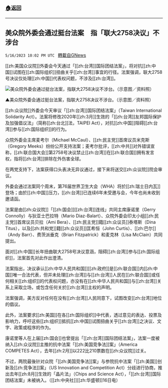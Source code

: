###  [:house:返回](README.md)
---


## 美众院外委会通过挺台法案　指「联大2758决议」不涉台
`5/16/2023 10:02 PM UTC ` [轉載自GNews](https://gnews.org/articles/1306013)


[[zh:美国众议院]]外委会今天通过「[[zh:台湾]]国际团结法案」，将对抗[[zh:中国]]试图在[[zh:国际组织]]扭曲关乎[[zh:台湾]]事宜的行径。法案强调，联大2758号决议仅处理[[zh:中国]]代表权问题，不涉及[[zh:台湾]]。

![美众院外委会通过挺台法案，指联大2758决议不涉台。（示意图／资料照）](https://attach.setn.com/newsimages/2019/11/04/2222789-PH.jpg "美众院外委会通过挺台法案，指联大2758决议不涉台。（示意图／资料照）")

▲美众院外委会通过挺台法案，指联大2758决议不涉台。（示意图／资料照）

[[zh:众议院]]外委会今天审议「[[zh:台湾]]国际团结法案」（Taiwan International Solidarity Act）。法案将修改2020年[[zh:3月]]生效的「[[zh:台湾]]友邦国际保护及加强倡议法」（简称[[zh:台北]]法，TAIPEI Act），对抗[[zh:中国]]阻碍[[zh:台湾]]参与[[zh:国际组织]]的行为。

众院外委会主席麦考尔（Michael McCaul）、[[zh:民主党]]首席议员米克斯（Gregory Meeks）纷纷公开支持法案；麦考尔批评，[[zh:中共]]对外错误宣称，[[zh:联合国大会]]第2758号决议禁止[[zh:台湾]]在[[zh:联合国]]拥有发言权，指将[[zh:台湾]]排除在外伤害全球。

在两党支持下，法案获得口头表决无异议通过，接下来将送交[[zh:众议院]]院会审议。

外委会通过法案同个周末，第76届世界卫生大会（WHA）将於[[zh:瑞士日内瓦]]登场；由於[[zh:中国]]压力，[[zh:台湾]]已连续6年未受邀与会，今年也尚未收到邀请函。

法案是由[[zh:众议院]]「[[zh:国会]][[zh:台湾]]连线」共同主席康诺里（Gerry Connolly）与狄亚士巴拉特（Mario Diaz-Balart）、众院外委会印太小组[[zh:民主党]]首席议员贝拉（Ami Bera）、[[zh:民主党]]籍[[zh:众议员]]泰塔斯（Dina Titus），以及[[zh:共和党]]籍[[zh:众议员]]匡希恒（John Curtis）、[[zh:巴尔]]（Andy Barr）、费茨派垂克（Brian Fitzpatrick）和麦克林（Lisa McClain）共同提出。

面对[[zh:中国]]长年扭曲联大2758号决议意涵，阻碍[[zh:台湾]]参与[[zh:国际组织]]，法案首先对此作出澄清。

法案指出，决议承认[[zh:中华人民共和国]][[zh:政府]]是[[zh:联合国]]内[[zh:中国]]唯一合法代表，但并未处理[[zh:台湾]]与[[zh:台湾]]人民在[[zh:联合国]]或任何相关[[zh:组织]]的代表权问题，亦没有在[[zh:中华人民共和国]]与[[zh:台湾]]关系上采取立场，或包含任何关於[[zh:台湾]]主权的声明。

法案强调，美方反对任何在没有[[zh:台湾]]人民同意下，试图改变[[zh:台湾]]地位的倡议。

此外，法案要求[[zh:美国]]在各[[zh:国际组织]]中代表，透过意见的表达、投票及影响力，呼吁这些[[zh:组织]]抵抗[[zh:中国]]试图扭曲关乎[[zh:台湾]]之决议、文字、政策或程序的作为。

康诺里等人在上届[[zh:国会]]也曾提出「[[zh:台湾]]国际团结法案」，法案一度被纳入[[zh:众议院]]主推的抗中法案「[[zh:美国竞争法]]案」（America COMPETES Act），去年[[zh:2月]]以222比210票数在[[zh:众议院]]过关。

不过，两院最後针对众院「[[zh:美国竞争法]]案」与参院抗中法案「[[zh:美国]]创新及[[zh:竞争法]]案」（US Innovation and Competition Act）分歧进行协商，推出去年[[zh:8月]]生效的「晶片法」（Chips and Science Act），「[[zh:台湾]]国际团结法案」未被纳入。（[[zh:中央社]][[zh:华盛顿]]16日电）

